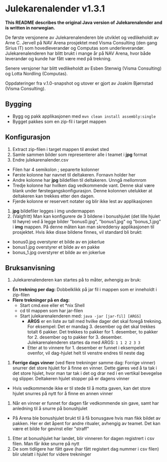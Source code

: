 Julekarenalender v1.3.1
=======================

**This README describes the original Java version of Julekarenalender and is written in norwegian.**

De første versjonene av Julekarenalenderen ble utviklet og vedlikeholdt av Arne C. Jervell på NAV Arena prosjektet med Visma Consulting (den gang Sirius IT) som hovedleverandør og Computas som underleverandør. Julekarenalenderen har blitt brukt i mange år på NAV Arena, hvor både leverandør og kunde har fått være med på trekning.

Senere versjoner har blitt vedlikeholdt av Esben Stenwig (Visma Consulting) og Lotta Nordling (Computas).

Oppdateringer fra v.1.0-snapshot og utover er gjort av Joakim Bjørnstad (Visma Consulting).

Bygging
-----------
* Bygg og pakk applikasjonen med `mvn clean install assembly:single`
* Bygget pakkes som en zip-fil i target mappen

Konfigurasjon
-----------
1. Extract zip-filen i target mappen til ønsket sted
1. Samle sammen bilder som representerer alle i teamet i **jpg** format
1. Endre julekarenalender.csv
  * Filen har 4 semikolon ; separerte kolonner
  * Første kolonne har navnet til deltakeren. Fornavn holder her
  * Andre kolonne har **jpg** bildefilen til deltakeren. Unngå mellomrom
  * Tredje kolonne har hvilken dag vedkommende vant. Denne skal være blank under førstegangskonfigurasjon. Denne kolonnen utelukker at deltakeren kan trekkes etter den dagen.
  * Fjerde kolonne er reservert notater og blir ikke lest av applikasjonen
1. **jpg** bildefiler legges i img undermappen
1. (Valgfritt) Man kan konfigurere de 3 bildene i bonushjulet (det lille hjulet til høyre) ved å legge bilder "bonus0.jpg", "bonus1.jpg" og "bonus_1.jpg" i **img** mappen. På denne måten kan man skreddersy applikasjonen til prosjektet. Hvis ikke disse bildene finnes, vil standard bli brukt:
  * bonus0.jpg overstyrer et bilde av en jokerlue
  * bonus1.jpg overstyrer et bilde av en pakke
  * bonus_1.jpg overstyrer et bilde av en jokerlue

Bruksanvisning
-----------
1. Julekarenalenderen kan startes på to måter, avhengig av bruk:
  * **Én trekning per dag:** Dobbelklikk på jar fil i mappen som er inneholdt i zip-filen
  * **Flere trekninger på en dag:**
      * Start cmd.exe eller et *nix Shell
      * cd til mappen som har jar-filen
      * Start julekarenalenderen med: `java -jar [jar-fil] [ARGS]`
          * **ARGS** er en liste av tall med hvilke dager det skal foregå trekning. For eksempel: Det er mandag 3. desember og det skal trekkes totalt 6 pakker. Det trekkes to pakker for 1. desember, to pakker for 2. desember og to pakker for 3. desember. Julekarenalenderen startes da med ARGS: `1 1 2 2 3 3`
          * Etter at to vinnere for 1. desember er funnet i eksempelet ovenfor, vil dag-hjulet helt til venstre endres til neste dag
1. **Forrige dags vinner** (ved flere trekninger samme dag: Forrige vinner) snurrer det store hjulet for å finne en vinner. Dette gjøres ved å ta tak i det store hjulet, hvor man tar tak i det og drar ned i en vertikal bevegelse og slipper. Deltakeren hjulet stopper på er dagens vinner
  * Hvis vedkommende ikke er til stede til å motta gaven, kan det store hjulet snurres på nytt for å finne en annen vinner
1. Når en vinner er funnet for dagen får vedkommende sin gave, samt har anledning til å snurre på bonushjulet
  * På Arena ble bonushjulet brukt til å få bonusgave hvis man fikk bildet av pakken. Her er det åpent for andre ritualer, avhengig av teamet. Det kan være et bilde for gevinst eller "straff"
1. Etter at bonushjulet har landet, blir vinneren for dagen registrert i csv filen. Man får ikke snurre på nytt
1. De som tidligere har fått gave (har fått registert dag nummer i csv filen) blir utelatt i hjulet for videre trekninger
